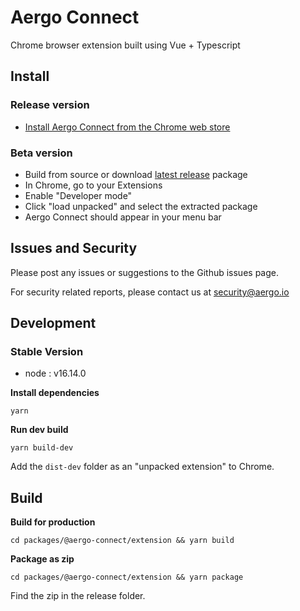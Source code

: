 # Aergo Connect

Chrome browser extension built using Vue + Typescript

## Install

### Release version

- [Install Aergo Connect from the Chrome web store](https://chrome.google.com/webstore/detail/aergo-connect-30/mcijhnoalllmbiehiebonblllpimlnle)

### Beta version

- Build from source or download [latest release](https://github.com/aergoio/aergo-connect/releases) package
- In Chrome, go to your Extensions
- Enable "Developer mode"
- Click "load unpacked" and select the extracted package
- Aergo Connect should appear in your menu bar

## Issues and Security

Please post any issues or suggestions to the Github issues page.

For security related reports, please contact us at security@aergo.io

## Development

### Stable Version

- node : v16.14.0

**Install dependencies**

    yarn

**Run dev build**

    yarn build-dev

Add the `dist-dev` folder as an "unpacked extension" to Chrome.

## Build

**Build for production**

    cd packages/@aergo-connect/extension && yarn build

**Package as zip**

    cd packages/@aergo-connect/extension && yarn package

Find the zip in the release folder.
